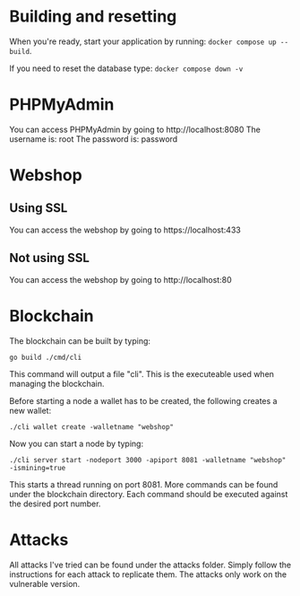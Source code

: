 # Building and resetting
When you're ready, start your application by running:
`docker compose up --build`.

If you need to reset the database type:
`docker compose down -v`

# PHPMyAdmin
You can access PHPMyAdmin by going to http://localhost:8080
The username is: root
The password is: password

# Webshop
## Using SSL 
You can access the webshop by going to https://localhost:433

## Not using SSL
You can access the webshop by going to http://localhost:80

# Blockchain
The blockchain can be built by typing:

`go build ./cmd/cli`

This command will output a file "cli". This is the executeable used when managing the blockchain.

Before starting a node a wallet has to be created, the following creates a new wallet:

`./cli wallet create -walletname "webshop"`

Now you can start a node by typing:

`./cli server start -nodeport 3000 -apiport 8081 -walletname "webshop" -ismining=true`

This starts a thread running on port 8081. More commands can be found under the blockchain directory. Each command should be executed against the desired port number.

# Attacks
All attacks I've tried can be found under the attacks folder. Simply follow the instructions for each attack to replicate them. The attacks only work on the vulnerable version.